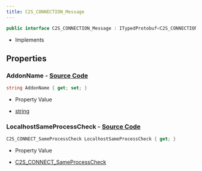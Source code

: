 ```yaml
---
title: C2S_CONNECTION_Message
---
```


```csharp
public interface C2S_CONNECTION_Message : ITypedProtobuf<C2S_CONNECTION_Message>, INativeHandle
```

- Implements

## Properties

### **AddonName** - [Source Code](https://github.com/swiftly-solution/swiftlys2/blob/main/managed/src/SwiftlyS2.Generated/Protobufs/Interfaces/C2S_CONNECTION_Message.cs#L13)

```csharp
string AddonName { get; set; }
```

- Property Value

- [string](https://learn.microsoft.com/dotnet/api/system.string)

### **LocalhostSameProcessCheck** - [Source Code](https://github.com/swiftly-solution/swiftlys2/blob/main/managed/src/SwiftlyS2.Generated/Protobufs/Interfaces/C2S_CONNECTION_Message.cs#L16)

```csharp
C2S_CONNECT_SameProcessCheck LocalhostSameProcessCheck { get; }
```

- Property Value

- [C2S_CONNECT_SameProcessCheck](/docs/api/shared/protobufdefinitions/c2s_connect_sameprocesscheck)

